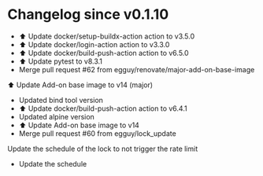 # Changelog since v0.1.10
- ⬆️ Update docker/setup-buildx-action action to v3.5.0 
- ⬆️ Update docker/login-action action to v3.3.0 
- ⬆️ Update docker/build-push-action action to v6.5.0 
- ⬆️ Update pytest to v8.3.1 
- Merge pull request #62 from egguy/renovate/major-add-on-base-image

⬆️ Update Add-on base image to v14 (major) 
- Updated bind tool version 
- ⬆️ Update docker/build-push-action action to v6.4.1 
- Updated alpine version 
- ⬆️ Update Add-on base image to v14 
- Merge pull request #60 from egguy/lock_update

Update the schedule of the lock to not trigger the rate limit 
- Update the schedule 
